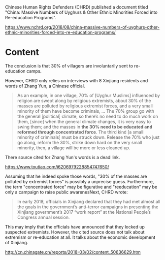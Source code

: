 Chinese Human Rights Defenders (CHRD) published a document titled "China: Massive Numbers of Uyghurs & Other Ethnic Minorities Forced into Re-education Programs".

https://www.nchrd.org/2018/08/china-massive-numbers-of-uyghurs-other-ethnic-minorities-forced-into-re-education-programs/

# Content

The conclusion is that 30% of villagers are involuntarily sent to re-education camps.

However, CHRD only relies on interviews with 8 Xinjiang residents and words of Zhang Yun, a Chinese official.

> As an example, in one village, 70% of [Uyghur Muslims] influenced by religion are swept along by religious extremists, about 30% of the masses are polluted by religious extremist forces, and a very small minority of them have become criminals, … The 70% group go with the general [political] climate, so there’s no need to do much work on them, [since] when the general climate changes, it is very easy to swing them; and the masses in **the 30% need to be educated and reformed through concentrated force**. The third kind [a small minority of criminals] must be struck down. Release the 70% who just go along, reform the 30%, strike down hard on the very small minority, then, a village will be more or less cleaned up.

There source cited for Zhang Yun's words is a dead link.

https://www.toutiao.com/i6206979228854747650/

Assuming that he indeed spoke those words, "30% of the masses are polluted by extremist forces" is possibly a unprecise guess. Furthermore, the term "concentrated force" may be figurative and "reeducation" may be only a campaign to raise public awarenesNext, CHRD wrote:
> In early 2018, officials in Xinjiang declared that they had met almost all the goals in the government’s anti-terror campaigns in presenting the Xinjiang government’s 2017 “work report” at the National People’s Congress annual session.

This may imply that the officials have announced that they locked up suspected extremists. However, the cited source does not talk about extremism or re-education at all. It talks about the economic development of Xinjiang.

http://cn.chinagate.cn/reports/2018-03/02/content_50636629.htm

